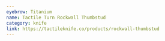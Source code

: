 ```yaml
---
eyebrow: Titanium
name: Tactile Turn Rockwall Thumbstud
category: knife
link: https://tactileknife.co/products/rockwall-thumbstud
---
```

